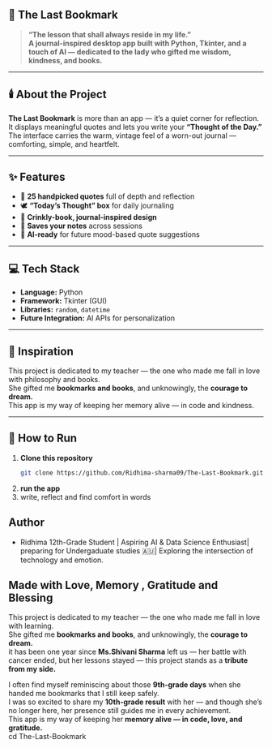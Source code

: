 ## 🌿 The Last Bookmark  

> **“The lesson that shall always reside in my life.”**  
> **A journal-inspired desktop app built with Python, Tkinter, and a touch of AI — dedicated to the lady who gifted me wisdom, kindness, and books.**

---

## 🕯️ **About the Project**  
**The Last Bookmark** is more than an app — it’s a quiet corner for reflection.  
It displays meaningful quotes and lets you write your **“Thought of the Day.”**  
The interface carries the warm, vintage feel of a worn-out journal — comforting, simple, and heartfelt.  

---

## ✨ **Features**  
- 📖 **25 handpicked quotes** full of depth and reflection  
- 🕊 **“Today’s Thought” box** for daily journaling  
- 🎨 **Crinkly-book, journal-inspired design**  
- 💾 **Saves your notes** across sessions  
- 🧠 **AI-ready** for future mood-based quote suggestions  

---

## 💻 **Tech Stack**  
- **Language:** Python  
- **Framework:** Tkinter (GUI)  
- **Libraries:** `random`, `datetime`  
- **Future Integration:** AI APIs for personalization  

---

## 🌸 **Inspiration**  
This project is dedicated to my teacher — the one who made me fall in love with philosophy and books.  
She gifted me **bookmarks and books**, and unknowingly, the **courage to dream.**  
This app is my way of keeping her memory alive — in code and kindness.  

---

## 🚀 **How to Run**  
1. **Clone this repository**  
   ```bash
   git clone https://github.com/Ridhima-sharma09/The-Last-Bookmark.git
2. **run the app**
3. write, reflect and find comfort in words
## Author 
* Ridhima 
 12th-Grade Student | Aspiring AI & Data Science Enthusiast| preparing for Undergaduate studies 🇦🇺|
Exploring the intersection of technology and emotion.
## Made with Love, Memory , Gratitude and Blessing 
This project is dedicated to my teacher — the one who made me fall in love with learning.  
She gifted me **bookmarks and books**, and unknowingly, the **courage to dream.**  
it has been one year since **Ms.Shivani Sharma** left us —  her battle with cancer ended, but her lessons stayed — this project stands as a **tribute from my side.**  

I often find myself reminiscing about those **9th-grade days** when she handed me bookmarks that I still keep safely.  
I was so excited to share my **10th-grade result** with her — and though she’s no longer here, her presence still guides me in every achievement.  
This app is my way of keeping her **memory alive — in code, love, and gratitude.**   
   cd The-Last-Bookmark

